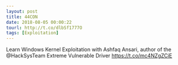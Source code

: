 ```yaml
---
layout: post
title: 44CON
date: 2018-08-05 00:00:22
tourl: http://t.co/dlbSf1777O
tags: [Exploitation]
---
```

Learn Windows Kernel Exploitation with Ashfaq Ansari, author of the @HackSysTeam Extreme Vulnerable Driver https://t.co/mc4NZgZCiE